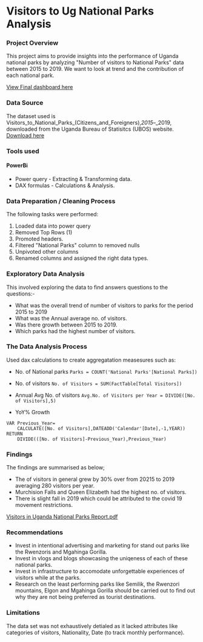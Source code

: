 # Visitors to Ug National Parks Analysis

### Project Overview

This project aims to provide insights into the performance of Uganda national parks by analyzing "Number of visitors to National Parks" data
between 2015 to 2019. We want to look at trend and the contribution of each national park.

[View Final dashboard here](https://app.powerbi.com/view?r=eyJrIjoiOTQ3OTk4YWEtMzA2MC00YTNkLWJiMDMtZDk5MGJkN2U3NDYxIiwidCI6ImY0OTU4NDAzLTgyZGEtNDYxNC1hNjk2LTI3M2VkMWI4ZTU5OSJ9)


### Data Source

The dataset used is Visitors_to_National_Parks_(Citizens_and_Foreigners),_2015_–_2019, downloaded from the Uganda Bureau of Statisitcs (UBOS) website.
[Download here](https://www.ubos.org/wp-content/uploads/statistics/Visitors_to_National_Parks_(Citizens_and_Foreigners),_2015_%E2%80%93_2019.xlsx)


### Tools used

#### PowerBi

- Power query - Extracting & Transforming data.
- DAX formulas - Calculations & Analysis.

### Data Preparation / Cleaning Process

The following tasks were performed:

1. Loaded data into power query
2. Removed Top Rows (1)
3. Promoted headers.
4. Filtered "National Parks" column to removed nulls
5. Unpivoted other columns
6. Renamed columns and assigned the right data types.

### Exploratory Data Analysis

This involved exploring the data to find answers questions to the questions:-
- What was the overall trend of number of visitors to parks for the period 2015 to 2019
- What was the Annual average no. of visitors.
- Was there growth between 2015 to 2019.
- Which parks had the highest number of visitors.

### The Data Analysis Process
Used dax calculations to create aggregatation measesures such as:

- No. of National parks
```Parks = COUNT('National Parks'[National Parks])```

-  No. of visitors
```No. of Visitors = SUM(FactTable[Total Visitors])```

- Annual Avg No. of visitors
```Avg.No. of Visitors per Year = DIVIDE([No. of Visitors],5)```

- YoY% Growth
```YoY% Change = 
VAR Previous_Year=
    CALCULATE([No. of Visitors],DATEADD('Calendar'[Date],-1,YEAR))
RETURN
    DIVIDE(([No. of Visitors]-Previous_Year),Previous_Year)
```

### Findings

The findings are summarised as below;

- The of visitors in general grew by 30% over from 20215 to 2019 averaging 280 visitors per year.
- Murchision Falls and Queen Elizabeth had the highest no. of visitors.
- There is slight fall in 2019 which could be attributed to the covid 19 movement restrictions.

[Visitors in Uganda National Parks Report.pdf](https://github.com/user-attachments/files/20188549/Visitors.in.Uganda.National.Parks.Report.pdf)

### Recommendations

- Invest in intentional advertising and marketing for stand out parks like the Rwenzoris and Mgahinga Gorilla.
- Invest in vlogs and blogs showcasing the uniqeness of each of these national parks.
- Invest in infrastructure to accomodate unforgettable experiences of visitors while at the parks.
- Research on the least performing parks like Semilik, the Rwenzori mountains, Elgon and Mgahinga Gorilla should be carried out to find out why they are not being preferred as tourist destinations.

### Limitations
The data set was not exhaustively detialed as it lacked attributes like categories of visitors, Nationality, Date (to track monthly performance).

